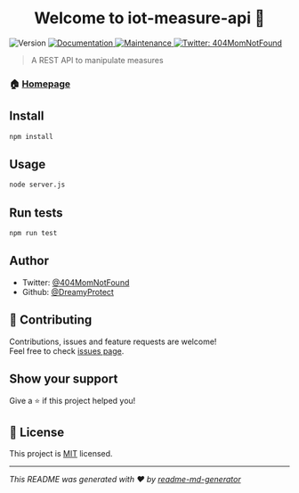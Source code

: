 <h1 align="center">Welcome to iot-measure-api 👋</h1>
<p>
  <img alt="Version" src="https://img.shields.io/badge/version-1.0.0-blue.svg?cacheSeconds=2592000" />
  <a href="https://github.com/ENI-projects/iot-measure-api#readme" target="_blank">
    <img alt="Documentation" src="https://img.shields.io/badge/documentation-yes-brightgreen.svg" />
  </a>
  <a href="https://github.com/ENI-projects/iot-measure-api/graphs/commit-activity" target="_blank">
    <img alt="Maintenance" src="https://img.shields.io/badge/Maintained%3F-No-red.svg" />
  </a>
  <a href="https://twitter.com/404MomNotFound" target="_blank">
    <img alt="Twitter: 404MomNotFound" src="https://img.shields.io/twitter/follow/404MomNotFound.svg?style=social" />
  </a>
</p>

> A REST API to manipulate measures

### 🏠 [Homepage](https://github.com/ENI-projects/iot-measure-api#readme)

## Install

```sh
npm install
```

## Usage

```sh
node server.js
```

## Run tests

```sh
npm run test
```

## Author

* Twitter: [@404MomNotFound](https://twitter.com/404MomNotFound)
* Github: [@DreamyProtect](https://github.com/DreamyProtect)

## 🤝 Contributing

Contributions, issues and feature requests are welcome!<br />Feel free to check [issues page](https://github.com/ENI-projects/iot-measure-api/issues). 

## Show your support

Give a ⭐️ if this project helped you!

## 📝 License

This project is [MIT](https://github.com/ENI-projects/iot-measure-api/blob/master/LICENSE) licensed.

***
_This README was generated with ❤️ by [readme-md-generator](https://github.com/kefranabg/readme-md-generator)_